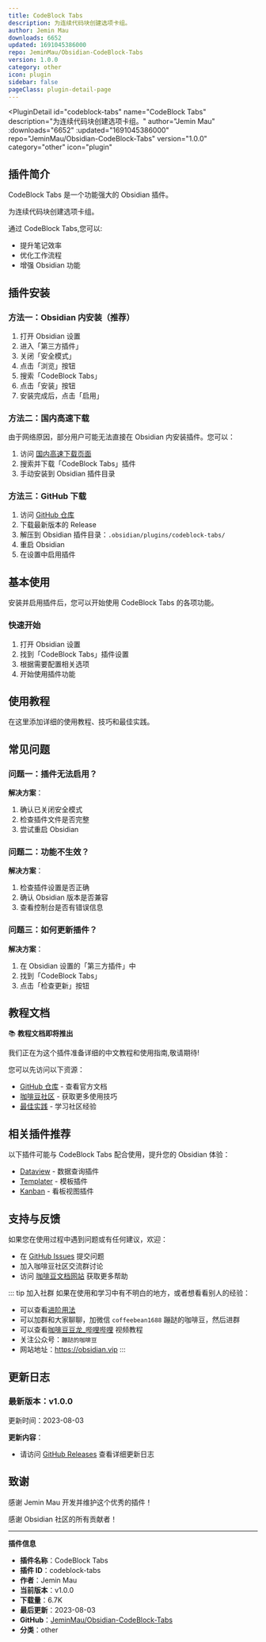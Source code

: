 ```yaml
---
title: CodeBlock Tabs
description: 为连续代码块创建选项卡组。
author: Jemin Mau
downloads: 6652
updated: 1691045386000
repo: JeminMau/Obsidian-CodeBlock-Tabs
version: 1.0.0
category: other
icon: plugin
sidebar: false
pageClass: plugin-detail-page
---
```


<PluginDetail
  id="codeblock-tabs"
  name="CodeBlock Tabs"
  description="为连续代码块创建选项卡组。"
  author="Jemin Mau"
  :downloads="6652"
  :updated="1691045386000"
  repo="JeminMau/Obsidian-CodeBlock-Tabs"
  version="1.0.0"
  category="other"
  icon="plugin"
>

<!-- AUTO_GENERATED_START -->
## 插件简介

CodeBlock Tabs 是一个功能强大的 Obsidian 插件。

为连续代码块创建选项卡组。

通过 CodeBlock Tabs,您可以:

- 提升笔记效率
- 优化工作流程
- 增强 Obsidian 功能

<!-- AUTO_GENERATED_END -->

<!-- AUTO_GENERATED_START -->
## 插件安装

### 方法一：Obsidian 内安装（推荐）

1. 打开 Obsidian 设置
2. 进入「第三方插件」
3. 关闭「安全模式」
4. 点击「浏览」按钮
5. 搜索「CodeBlock Tabs」
6. 点击「安装」按钮
7. 安装完成后，点击「启用」

### 方法二：国内高速下载

由于网络原因，部分用户可能无法直接在 Obsidian 内安装插件。您可以：

1. 访问 [国内高速下载页面](/zh/documentation/obsidian-plugins-download.html)
2. 搜索并下载「CodeBlock Tabs」插件
3. 手动安装到 Obsidian 插件目录

### 方法三：GitHub 下载

1. 访问 [GitHub 仓库](https://github.com/JeminMau/Obsidian-CodeBlock-Tabs)
2. 下载最新版本的 Release
3. 解压到 Obsidian 插件目录：`.obsidian/plugins/codeblock-tabs/`
4. 重启 Obsidian
5. 在设置中启用插件

## 基本使用

安装并启用插件后，您可以开始使用 CodeBlock Tabs 的各项功能。

### 快速开始

1. 打开 Obsidian 设置
2. 找到「CodeBlock Tabs」插件设置
3. 根据需要配置相关选项
4. 开始使用插件功能

<!-- AUTO_GENERATED_END -->

<!-- CUSTOM_CONTENT_START:tutorial -->
## 使用教程

在这里添加详细的使用教程、技巧和最佳实践。

<!-- CUSTOM_CONTENT_END:tutorial -->

<!-- SHARED_CONTENT_START -->
## 常见问题

### 问题一：插件无法启用？

**解决方案**：
1. 确认已关闭安全模式
2. 检查插件文件是否完整
3. 尝试重启 Obsidian

### 问题二：功能不生效？

**解决方案**：
1. 检查插件设置是否正确
2. 确认 Obsidian 版本是否兼容
3. 查看控制台是否有错误信息

### 问题三：如何更新插件？

**解决方案**：
1. 在 Obsidian 设置的「第三方插件」中
2. 找到「CodeBlock Tabs」
3. 点击「检查更新」按钮

## 教程文档

📚 **教程文档即将推出**

我们正在为这个插件准备详细的中文教程和使用指南,敬请期待!

您可以先访问以下资源：
- [GitHub 仓库](https://github.com/JeminMau/Obsidian-CodeBlock-Tabs) - 查看官方文档
- [咖啡豆社区](/zh/bases/) - 获取更多使用技巧
- [最佳实践](/zh/best-practices/) - 学习社区经验

## 相关插件推荐

以下插件可能与 CodeBlock Tabs 配合使用，提升您的 Obsidian 体验：

- [Dataview](/zh/plugins/dataview.html) - 数据查询插件
- [Templater](/zh/plugins/templater-obsidian.html) - 模板插件
- [Kanban](/zh/plugins/obsidian-kanban.html) - 看板视图插件

## 支持与反馈

如果您在使用过程中遇到问题或有任何建议，欢迎：

- 在 [GitHub Issues](https://github.com/JeminMau/Obsidian-CodeBlock-Tabs/issues) 提交问题
- 加入咖啡豆社区交流群讨论
- 访问 [咖啡豆文档网站](https://obsidian.vip) 获取更多帮助

::: tip 加入社群
如果在使用和学习中有不明白的地方，或者想看看别人的经验：
- 可以查看[进阶用法](/zh/advanced)
- 可以加群和大家聊聊，加微信 `coffeebean1688` 蹦跶的咖啡豆，然后进群
- 可以查看[咖啡豆豆龙_哔哩哔哩](https://space.bilibili.com/618777356) 视频教程
- 关注公众号：`蹦跶的咖啡豆`
- 网站地址：https://obsidian.vip
:::
<!-- SHARED_CONTENT_END -->

<!-- AUTO_GENERATED_START -->
## 更新日志

### 最新版本：v1.0.0

更新时间：2023-08-03

**更新内容**：
- 请访问 [GitHub Releases](https://github.com/JeminMau/Obsidian-CodeBlock-Tabs/releases) 查看详细更新日志

## 致谢

感谢 Jemin Mau 开发并维护这个优秀的插件！

感谢 Obsidian 社区的所有贡献者！

---

**插件信息**
- **插件名称**：CodeBlock Tabs
- **插件 ID**：codeblock-tabs
- **作者**：Jemin Mau
- **当前版本**：v1.0.0
- **下载量**：6.7K
- **最后更新**：2023-08-03
- **GitHub**：[JeminMau/Obsidian-CodeBlock-Tabs](https://github.com/JeminMau/Obsidian-CodeBlock-Tabs)
- **分类**：other
<!-- AUTO_GENERATED_END -->

</PluginDetail>

